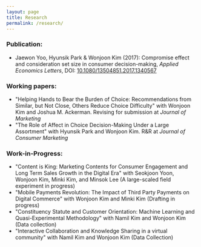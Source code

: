 ```yaml
---
layout: page
title: Research
permalink: /research/
---
```


### Publication:
* Jaewon Yoo, Hyunsik Park & Wonjoon Kim (2017): Compromise effect and consideration set size in consumer decision-making, _Applied Economics Letters_, DOI: [10.1080/13504851.2017.1340567](http://www.tandfonline.com/eprint/V8pJpbkifrmSYGffu7CQ/full)

### Working papers:
* "Helping Hands to Bear the Burden of Choice: Recommendations from Similar, but Not Close, Others Reduce Choice Difficulty" with Wonjoon Kim and Joshua M. Ackerman. Revising for submission at _Journal of Marketing_
* "The Role of Affect in Choice Decision-Making Under a Large Assortment" with Hyunsik Park and Wonjoon Kim. R&R at _Journal of Consumer Marketing_

### Work-in-Progress:
* "Content is King: Marketing Contents for Consumer Engagement and Long Term Sales Growth in the Digital Era" with Seokjoon Yoon, Wonjoon Kim, Minki Kim, and Minsok Lee (A large-scaled field experiment in progress)
* "Mobile Payments Revolution: The Impact of Third Party Payments on Digital Commerce" with Wonjoon Kim and Minki Kim (Drafting in progress)
* "Constituency Statute and Customer Orientation: Machine Learning and Quasi-Experimental Methodology" with Namil Kim and Wonjoon Kim (Data collection)
* "Interactive Collaboration and Knowledge Sharing in a virtual community" with Namil Kim and Wonjoon Kim (Data Collection)
